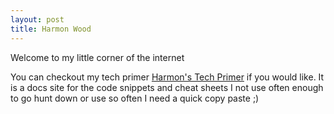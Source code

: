 ```yaml
---
layout: post
title: Harmon Wood
---
```


Welcome to my little corner of the internet


You can checkout my tech primer [Harmon's Tech Primer](http://primer.harmonwood.com) if you would like.
It is a docs site for the code snippets and cheat sheets I not use often enough to go hunt down or use so often I need a quick copy paste ;)